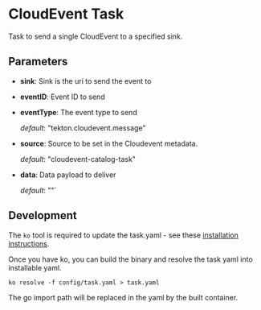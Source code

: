 # CloudEvent Task

Task to send a single CloudEvent to a specified sink.

## Parameters

* **sink**: Sink is the uri to send the event to

* **eventID**: Event ID to send

* **eventType**: The event type to send

  _default_: "tekton.cloudevent.message"

* **source**: Source to be set in the Cloudevent metadata.

  _default_: "cloudevent-catalog-task"

* **data**: Data payload to deliver

  _default_: ""`

## Development

The `ko` tool is required to update the task.yaml - see these [installation instructions](https://github.com/google/ko#installation).

Once you have ko, you can build the binary and resolve the task yaml into installable yaml.

`ko resolve -f config/task.yaml > task.yaml`

The go import path will be replaced in the yaml by the built container.
